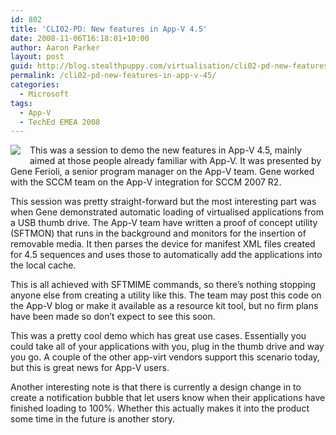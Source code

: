 ```yaml
---
id: 802
title: 'CLI02-PD: New features in App-V 4.5'
date: 2008-11-06T16:18:01+10:00
author: Aaron Parker
layout: post
guid: http://blog.stealthpuppy.com/virtualisation/cli02-pd-new-features-in-app-v-45
permalink: /cli02-pd-new-features-in-app-v-45/
categories:
  - Microsoft
tags:
  - App-V
  - TechEd EMEA 2008
---
```

<img style="margin: 0px 15px 10px 0px; display: inline" align="left" src="{{site.baseurl}}.com/media/2008/11/teched2008logo.jpg" />This was a session to demo the new features in App-V 4.5, mainly aimed at those people already familiar with App-V. It was presented by Gene Ferioli, a senior program manager on the App-V team. Gene worked with the SCCM team on the App-V integration for SCCM 2007 R2.

This session was pretty straight-forward but the most interesting part was when Gene demonstrated automatic loading of virtualised applications from a USB thumb drive. The App-V team have written a proof of concept utility (SFTMON) that runs in the background and monitors for the insertion of removable media. It then parses the device for manifest XML files created for 4.5 sequences and uses those to automatically add the applications into the local cache.

This is all achieved with SFTMIME commands, so there’s nothing stopping anyone else from creating a utility like this. The team may post this code on the App-V blog or make it available as a resource kit tool, but no firm plans have been made so don’t expect to see this soon.

This was a pretty cool demo which has great use cases. Essentially you could take all of your applications with you, plug in the thumb drive and way you go. A couple of the other app-virt vendors support this scenario today, but this is great news for App-V users.

Another interesting note is that there is currently a design change in to create a notification bubble that let users know when their applications have finished loading to 100%. Whether this actually makes it into the product some time in the future is another story.